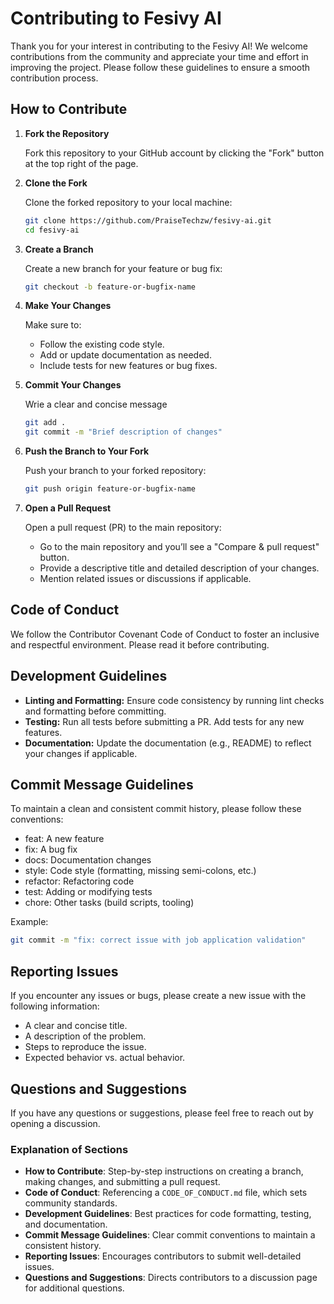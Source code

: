# Contributing to Fesivy AI

Thank you for your interest in contributing to the Fesivy AI! We welcome contributions from the community and appreciate your time and effort in improving the project. Please follow these guidelines to ensure a smooth contribution process.

## How to Contribute

1. **Fork the Repository**

   Fork this repository to your GitHub account by clicking the "Fork" button at the top right of the page.

2. **Clone the Fork**

   Clone the forked repository to your local machine:

   ```bash
   git clone https://github.com/PraiseTechzw/fesivy-ai.git
   cd fesivy-ai
   ```

3. **Create a Branch**

   Create a new branch for your feature or bug fix:

   ```bash
   git checkout -b feature-or-bugfix-name
   ```

4. **Make Your Changes**

   Make sure to:

   - Follow the existing code style.
   - Add or update documentation as needed.
   - Include tests for new features or bug fixes.

5. **Commit Your Changes**

   Wrie a clear and concise message

   ```bash
   git add .
   git commit -m "Brief description of changes"
   ```

6. **Push the Branch to Your Fork**

   Push your branch to your forked repository:

   ```bash
   git push origin feature-or-bugfix-name
   ```

7. **Open a Pull Request**

   Open a pull request (PR) to the main repository:
   - Go to the main repository and you’ll see a "Compare & pull request" button.
   - Provide a descriptive title and detailed description of your changes.
   - Mention related issues or discussions if applicable.

## Code of Conduct

We follow the Contributor Covenant Code of Conduct to foster an inclusive and respectful environment. Please read it before contributing.

## Development Guidelines

- **Linting and Formatting:** Ensure code consistency by running lint checks and formatting before committing.
- **Testing:** Run all tests before submitting a PR. Add tests for any new features.
- **Documentation:** Update the documentation (e.g., README) to reflect your changes if applicable.

## Commit Message Guidelines

To maintain a clean and consistent commit history, please follow these conventions:
- feat: A new feature
- fix: A bug fix
- docs: Documentation changes
- style: Code style (formatting, missing semi-colons, etc.)
- refactor: Refactoring code
- test: Adding or modifying tests
- chore: Other tasks (build scripts, tooling)

Example:

```bash
git commit -m "fix: correct issue with job application validation"
```

## Reporting Issues

If you encounter any issues or bugs, please create a new issue with the following information:
- A clear and concise title.
- A description of the problem.
- Steps to reproduce the issue.
- Expected behavior vs. actual behavior.

## Questions and Suggestions

If you have any questions or suggestions, please feel free to reach out by opening a discussion.


### Explanation of Sections

- **How to Contribute**: Step-by-step instructions on creating a branch, making changes, and submitting a pull request.
- **Code of Conduct**: Referencing a `CODE_OF_CONDUCT.md` file, which sets community standards.
- **Development Guidelines**: Best practices for code formatting, testing, and documentation.
- **Commit Message Guidelines**: Clear commit conventions to maintain a consistent history.
- **Reporting Issues**: Encourages contributors to submit well-detailed issues.
- **Questions and Suggestions**: Directs contributors to a discussion page for additional questions.

